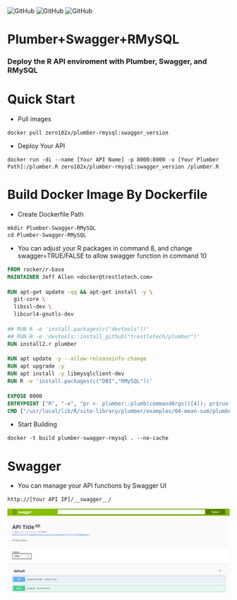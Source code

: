 ![GitHub](https://img.shields.io/docker/cloud/build/zero102x/plumber-rmysql)
![GitHub](https://img.shields.io/docker/image-size/zero102x/plumber-rmysql)
![GitHub](https://img.shields.io/docker/pulls/zero102x/plumber-rmysql)
# Plumber+Swagger+RMySQL
### Deploy the R API enviroment with Plumber, Swagger, and RMySQL

# Quick Start
- Pull images
```shell
docker pull zero102x/plumber-rmysql:swagger_version
```
- Deploy Your API
```shell
docker run -di --name [Your API Name] -p 8000:8000 -v [Your Plumber Path]:/plumber.R zero102x/plumber-rmysql:swagger_version /plumber.R
```
# Build Docker Image By Dockerfile
- Create Dockerfile Path
```shell
mkdir Plumber-Swagger-RMySQL
cd Plumber-Swagger-RMySQL
```
- You can adjust your R packages in command 8, and change swagger=TRUE/FALSE to allow swagger function in command 10
```dockerfile
FROM rocker/r-base
MAINTAINER Jeff Allen <docker@trestletech.com>

RUN apt-get update -qq && apt-get install -y \
  git-core \
  libssl-dev \
  libcurl4-gnutls-dev

## RUN R -e 'install.packages(c("devtools"))'
## RUN R -e 'devtools::install_github("trestletech/plumber")'
RUN install2.r plumber

RUN apt update -y --allow-releaseinfo-change
RUN apt upgrade -y
RUN apt install -y libmysqlclient-dev
RUN R -e 'install.packages(c("DBI","RMySQL"))'

EXPOSE 8000
ENTRYPOINT ["R", "-e", "pr <- plumber::plumb(commandArgs()[4]); pr$run(host='0.0.0.0', port=8000, swagger=TRUE)"]
CMD ["/usr/local/lib/R/site-library/plumber/examples/04-mean-sum/plumber.R"]
```
- Start Building
```shell
docker -t build plumber-swagger-rmysql . --no-cache
```
# Swagger
- You can manage your API functions by Swagger UI
```https
http://[Your API IP]/__swagger__/
```
![image](https://github.com/dapingtai/Plumber-Swagger-RMySQL/blob/master/Swagger.png)
